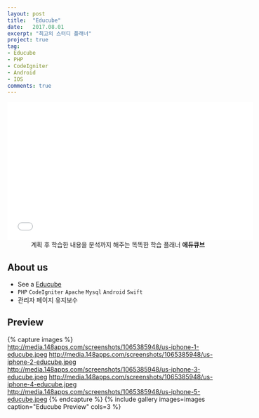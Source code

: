 ```yaml
---
layout: post
title:  "Educube"
date:   2017.08.01
excerpt: "최고의 스터디 플래너"
project: true
tag:
- Educube
- PHP
- CodeIgniter
- Android
- IOS
comments: true
---
```


<iframe width="560" height="315" src="//www.youtube.com/embed/xq02tcDOAY0" frameborder="0"> </iframe>
<br>
<center>계획 후 학습한 내용을 분석까지 해주는 똑똑한 학습 플래너 <b>에듀큐브</b></center>

## About us
* See a [Educube](http://www.educube.co.kr/)
* `PHP` `CodeIgniter` `Apache` `Mysql` `Android` `Swift`
* 관리자 페이지 유지보수

## Preview

{% capture images %}
  http://media.148apps.com/screenshots/1065385948/us-iphone-1-educube.jpeg
  http://media.148apps.com/screenshots/1065385948/us-iphone-2-educube.jpeg
	http://media.148apps.com/screenshots/1065385948/us-iphone-3-educube.jpeg
  http://media.148apps.com/screenshots/1065385948/us-iphone-4-educube.jpeg
  http://media.148apps.com/screenshots/1065385948/us-iphone-5-educube.jpeg
{% endcapture %}
{% include gallery images=images caption="Educube Preview" cols=3 %}
